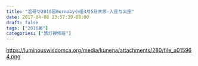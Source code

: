 ```yaml
---
title: "温哥华2016届Burnaby小组4月5日共修-入座与出座"
date: 2017-04-08 13:57:39-08:00
draft: false
tags: ["2016届"]
categories: ["慧灯禅修班"]
---
```

https://luminouswisdomca.org/media/kunena/attachments/280/file_a015964.png
